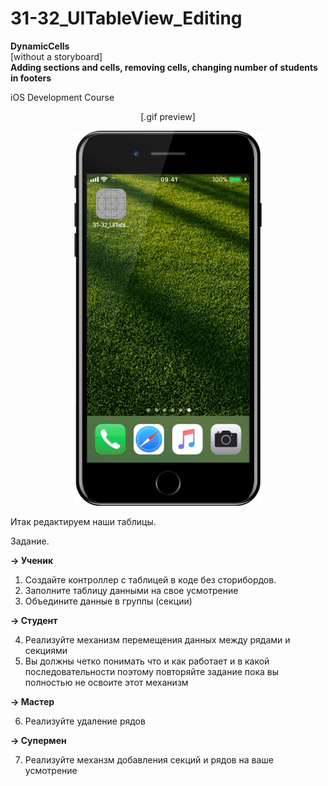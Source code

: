 # 31-32_UITableView_Editing

<b>DynamicCells</b>
<br>
[without a storyboard]
<br>
<b>Adding sections and cells, removing cells, changing number of students in footers</b>

iOS Development Course
<p align="center">
[.gif preview]
</p>
<p align="center">
  <img src="https://github.com/arivvelluck/31-32_UITableView_Editing/blob/master/resources/31-32_UITableViewEditing_preview.gif" width="300"/>
</p>

Итак редактируем наши таблицы.

Задание.

<b>→ Ученик</b>

1. Создайте контроллер с таблицей в коде без сторибордов.
2. Заполните таблицу данными на свое усмотрение
3. Объедините данные в группы (секции)

<b>→ Студент</b>

4. Реализуйте механизм перемещения данных между рядами и секциями
5. Вы должны четко понимать что и как работает и в какой последовательности поэтому повторяйте задание пока вы полностью не освоите этот механизм

<b>→ Мастер</b>

6. Реализуйте удаление рядов

<b>→ Супермен</b>

7. Реализуйте механзм добавления секций и рядов на ваше усмотрение
